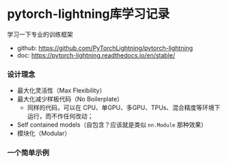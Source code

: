 pytorch-lightning库学习记录
===

学习一下专业的训练框架

- github: https://github.com/PyTorchLightning/pytorch-lightning
- doc: https://pytorch-lightning.readthedocs.io/en/stable/

### 设计理念

- 最大化灵活性（Max Flexibility）
- 最大化减少样板代码（No Boilerplate）
    - 同样的代码，可以在 CPU、单GPU、多GPU、TPUs、混合精度等环境下运行，而不作任何改动；
- Self contained models（自包含？应该就是类似 `nn.Module` 那种效果）
- 模块化（Modular）

### 一个简单示例

```
```

